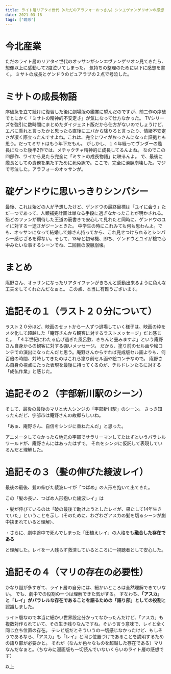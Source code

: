 ```yaml
---
title: ライト層リアタイ世代（≒ただのアラフォーおっさん）シンエヴァンゲリオンの感想（がっつりネタバレ）
date: 2021-03-18
tags: ["雑感"]
---
```


# 今北産業
ただのライト層のリアタイ世代のオッサンがシンエヴァンゲリオン見てきたら、想像以上に感動して2度泣いてしまった。
気持ちの整理のために以下に感想を書く。
ミサトの成長とゲンドウのピュアラブの２点で号泣した。


# ミサトの成長物語
序破急を立て続けに復習した後に劇場版の鑑賞に望んだのですが、前二作の序破でとにかく「ミサトの精神的不安定さ」が気になって仕方なかった。
TVシリーズを強引に数時間にまとめたダイジェスト版だから仕方がないのでしょうけど、エバに乗れと言ったかと思ったら直後にエバから降りろと言ったり、情緒不安定さが凄く際立ったんですよね。これは、完全にワイがおっさんになった証拠とも思う。だってミサトはもう年下だもん。
がしかし、１４年経ってヴンダーの艦長になった後半2作では、メチャクチャ精神的に成長してるんよね。
なのでこの四部作、ワイから見たら完全に「ミサトの成長物語」に映るんよ。
で、最後に艦長としての責務を果たすために死ぬ訳で。ここで、完全に涙腺崩壊した。マジで号泣した。アラフォーのオッサンが。


# 碇ゲンドウに思いっきりシンパシー
最後、これは殆どの人が予想したけど、ゲンドウの最終目標は「ユイに会う」ただ一つであって、人類補完計画は単なる手段に過ぎなかったことが明かされる。
殆どのファンが期待した王道の筋書きで安心して見れたと同時に、ゲンドウのユイに対する一途さがジーンときた。
中学生の時にこれみても何も思わんよ。でも、オッサンになって結婚して嫁さん持ってから、これ見せつけられるとシンパシー感じざるを得ない。そして、13号と初号機、即ち、ゲンドウとユイが槍で心中みたいな事するシーンでね、二回目の涙腺崩壊。


# まとめ
庵野さん、オッサンになったリアタイファンがきちんと感動出来るように色んな工夫をしてくれたんだなぁと。
この点、本当に有難うございます。


# 追記その１（ラスト２０分について）
ラスト２０分ほど、映画のセットから一人ずつ退場していく様子は、映画の枠をメタ化して超越した「庵野さんから観客に対するラストメッセージ」だと感じた。
「４半世紀にわたる広げ過ぎた風呂敷、きちんと畳みますよ」という庵野さん自身からの観客に対する強いメッセージ。
だから、塗り前のセル画や絵コンテでの演出になったんだと思う。庵野さんからすれば完成版セル画よりも、何百倍の時間、対峙してきたのはこれら塗り前セル画や絵コンテなので。
庵野さん自身の視点にたった表現を最後に持ってくるのが、チルドレンたちに対する「成仏作業」と感じた。


# 追記その２（宇部新川駅のシーン）
そして、最後の最後のマリと大人シンジの「宇部新川駅」のシーン。
さっき知ったんだど、宇部市は庵野さんの故郷らしいね。

「あぁ、庵野さん、自信をシンジに重ねたんだ」と思った。

アニメータしてなかったら地元の宇部でサラリーマンしてたはずというパラレルワールドが、庵野さんにはあったはずで。
それをシンジに仮託して表現しているんだと理解した。

# 追記その３（髪の伸びた綾波レイ）
最後の最後、髪の伸びた綾波レイが「つばめ」の人形を抱いて出てきた。

この「髪の長い、つばめ人形抱いた綾波レイ」は

・髪が伸びているのは「破の最後で助けようとしたレイが、果たして14年生きていた」ということを示し（そのために、わざわざアスカの髪を切るシーンが劇中挟まれていると理解）、

・さらに、劇中途中で死んでしまった「田植えレイ」の人格をも**融合した存在である**

と理解した。レイを一人残らず救済しているところに一視聴者として安心した。


# 追記その４（マリの存在の必要性）
かなり謎が多すぎて、ライト層の自分には、細かいところは全然理解できていない。
でも、劇中での役割の一つは理解できた気がする。
すなわち、**「アスカ」と「レイ」がパラレルな存在であることを語るための「語り部」としての役割**と認識しました。

ライト層なので本当に細かい世界設定分かってなかったんだけど、「アスカ」も複数対作られていて、その生き残りなんですね。そいう言う意味で、レイと全く同じ立ち位置の存在。
テレビ版だとそういうの一切感じなかったけど、もしそうであるなら、「アスカ」も「レイ」と同じ位置づけであることを説明するための語り部が必要かと。
それが（なんか色々なものを超越した存在である）マリなんだなぁと。（ちなみに漫画版も一切読んでいないくらいのライト層の感想です）



以上
